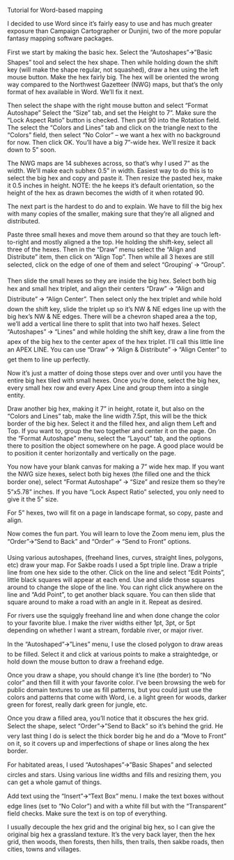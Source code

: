 Tutorial for Word-based mapping

I decided to use Word since it’s fairly easy to use and has much greater exposure than Campaign Cartographer or Dunjini, two of the more popular fantasy mapping software packages.

First we start by making the basic hex. Select the “Autoshapes”🡪”Basic Shapes” tool and select the hex shape. Then while holding down the shift key (will make the shape regular, not squashed), draw a hex using the left mouse button. Make the hex fairly big. The hex will be oriented the wrong way compared to the Northwest Gazetteer (NWG) maps, but that’s the only format of hex available in Word. We’ll fix it next.

Then select the shape with the right mouse button and select “Format Autoshape” Select the “Size” tab, and set the Height to 7”. Make sure the “Lock Aspect Ratio” button is checked. Then put 90 into the Rotation field. The select the “Colors and Lines” tab and click on the triangle next to the “Colors” field, then select “No Color” – we want a hex with no background for now. Then click OK. You’ll have a big 7”-wide hex. We’ll resize it back down to 5” soon.

The NWG maps are 14 subhexes across, so that’s why I used 7” as the width. We’ll make each subhex 0.5” in width. Easiest way to do this is to select the big hex and copy and paste it. Then resize the pasted hex, make it 0.5 inches in height. NOTE: the he keeps it’s default orientation, so the height of the hex as drawn becomes the width of it when rotated 90.

The next part is the hardest to do and to explain. We have to fill the big hex with many copies of the smaller, making sure that they’re all aligned and distributed.

Paste three small hexes and move them around so that they are touch left-to-right and mostly aligned a the top. He holding the shift-key, select all three of the hexes. Then in the “Draw” menu select the “Align and Distribute” item, then click on “Align Top”. Then while all 3 hexes are still selected, click on the edge of one of them and select “Grouping’ 🡪 “Group”.

Then slide the small hexes so they are inside the big hex. Select both big hex and small hex triplet, and align their centers “Draw” 🡪 “Align and Distribute” 🡪 “Align Center”. Then select only the hex triplet and while hold down the shift key, slide the triplet up so it’s NW & NE edges line up with the big hex’s NW & NE edges. There will be a chevron shaped area a the top, we’ll add a vertical line there to split that into two half hexes. Select “Autoshapes” 🡪 “Lines” and while holding the shift key, draw a line from the apex of the big hex to the center apex of the hex triplet. I’ll call this little line an APEX LINE. You can use “Draw” 🡪 “Align & Distribute” 🡪 “Align Center” to get them to line up perfectly.

Now it’s just a matter of doing those steps over and over until you have the entire big hex tiled with small hexes. Once you’re done, select the big hex, every small hex row and every Apex Line and group them into a single entity.

Draw another big hex, making it 7” in height, rotate it, but also on the “Colors and Lines” tab, make the line width 7.5pt, this will be the thick border of the big hex. Select it and the filled hex, and align them Left and Top. If you want to, group the two together and center it on the page. On the “Format Autoshape” menu, select the “Layout” tab, and the options there to position the object somewhere on he page. A good place would be to position it center horizontally and vertically on the page.

You now have your blank canvas for making a 7” wide hex map. If you want the NWG size hexes, select both big hexes (the filled one and the thick border one), select “Format Autoshape” 🡪 “Size” and resize them so they’re 5”x5.78” inches. If you have “Lock Aspect Ratio” selected, you only need to give it the 5” size.

For 5” hexes, two will fit on a page in landscape format, so copy, paste and align.

Now comes the fun part. You will learn to love the Zoom menu iem, plus the “Order”🡪“Send to Back” and “Order” 🡪 “Send to Front” options.

Using various autoshapes, (freehand lines, curves, straight lines, polygons, etc) draw your map. For Sakbe roads I used a 5pt triple line. Draw a triple line from one hex side to the other. Click on the line and select “Edit Points”, little black squares will appear at each end. Use and slide those squares around to change the slope of the line. You can right click anywhere on the line and “Add Point”, to get another black square. You can then slide that square around to make a road with an angle in it. Repeat as desired.

For rivers use the squiggly freehand line and when done change the color to your favorite blue. I make the river widths either 1pt, 3pt, or 5pt depending on whether I want a stream, fordable river, or major river.

In the “Autoshaped”🡪”Lines” menu, I use the closed polygon to draw areas to be filled. Select it and click at various points to make a straightedge, or hold down the mouse button to draw a freehand edge.

Once you draw a shape, you should change it’s line (the border) to “No color” and then fill it with your favorite color. I’ve been browsing the web for public domain textures to use as fill patterns, but you could just use the colors and patterns that come with Word, i.e. a light green for woods, darker green for forest, really dark green for jungle, etc.

Once you draw a filled area, you’ll notice that it obscures the hex grid. Select the shape, select “Order”🡪”Send to Back” so it’s behind the grid. He very last thing I do is select the thick border big he and do a “Move to Front” on it, so it covers up and imperfections of shape or lines along the hex border.

For habitated areas, I used “Autoshapes”🡪”Basic Shapes” and selected circles and stars. Using various line widths and fills and resizing them, you can get a whole gamut of things.

Add text using the “Insert”🡪“Text Box” menu. I make the text boxes without edge lines (set to “No Color”) and with a white fill but with the “Transparent” field checks. Make sure the text is on top of everything.

I usually decouple the hex grid and the original big hex, so I can give the original big hex a grassland texture. It’s the very back layer, then the hex grid, then woods, then forests, then hills, then trails, then sakbe roads, then cities, towns and villages.